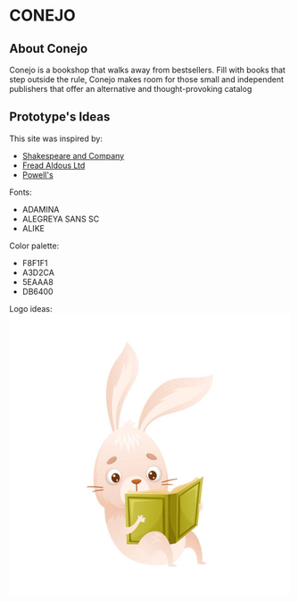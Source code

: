 # **CONEJO** #  


## **About Conejo** ##  
Conejo is a bookshop that walks away from bestsellers. Fill with books that step outside the rule, Conejo makes room for those small and independent publishers that offer an alternative and thought-provoking catalog  

## **Prototype's Ideas** ##

This site was inspired by:  
- [Shakespeare and Company](https://www.shakespeareandcompany.com)  
- [Fread Aldous Ltd](https://www.fredaldous.co.uk)  
- [Powell's](https://www.powells.com)  


Fonts:  
- ADAMINA
- ALEGREYA SANS SC
- ALIKE

Color palette:  
- F8F1F1
- A3D2CA
- 5EAAA8
- DB6400

Logo ideas:  
![forLogo](forlogo.jpg)
